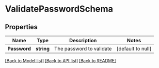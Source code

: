 # ValidatePasswordSchema

## Properties
Name | Type | Description | Notes
------------ | ------------- | ------------- | -------------
**Password** | **string** | The password to validate | [default to null]

[[Back to Model list]](../README.md#documentation-for-models) [[Back to API list]](../README.md#documentation-for-api-endpoints) [[Back to README]](../README.md)

